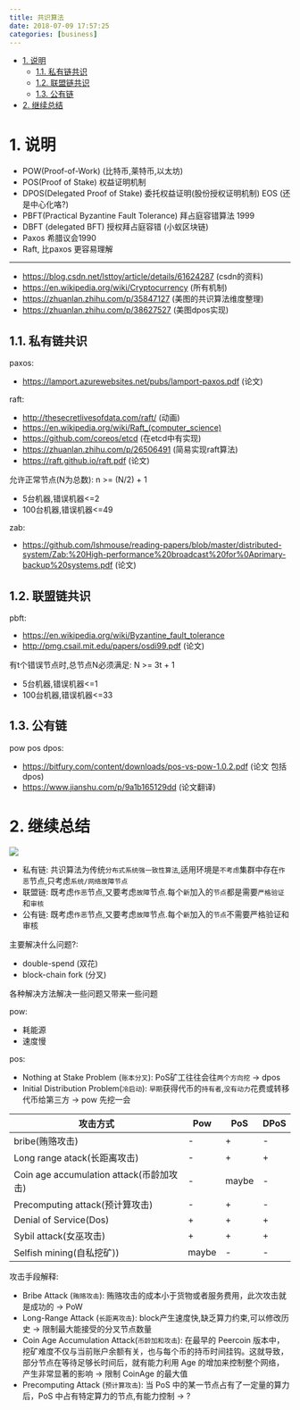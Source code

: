 ```yaml
---
title: 共识算法
date: 2018-07-09 17:57:25
categories: [business]
---
```



<!-- TOC -->

- [1. 说明](#1-说明)
    - [1.1. 私有链共识](#11-私有链共识)
    - [1.2. 联盟链共识](#12-联盟链共识)
    - [1.3. 公有链](#13-公有链)
- [2. 继续总结](#2-继续总结)

<!-- /TOC -->


# 1. 说明

* POW(Proof-of-Work) (比特币,莱特币,以太坊)
* POS(Proof of Stake) 权益证明机制 
* DPOS(Delegated Proof of Stake) 委托权益证明(股份授权证明机制)    EOS  (还是中心化咯?) 
* PBFT(Practical Byzantine Fault Tolerance)  拜占庭容错算法 1999
* DBFT (delegated BFT) 授权拜占庭容错 (小蚁区块链)
* Paxos  希腊议会1990
* Raft, 比paxos 更容易理解

---
* https://blog.csdn.net/lsttoy/article/details/61624287 (csdn的资料)
* https://en.wikipedia.org/wiki/Cryptocurrency (所有机制)
* https://zhuanlan.zhihu.com/p/35847127 (美图的共识算法维度整理)
* https://zhuanlan.zhihu.com/p/38627527 (美图dpos实现)

## 1.1. 私有链共识
paxos:
* https://lamport.azurewebsites.net/pubs/lamport-paxos.pdf (论文)

raft:
* http://thesecretlivesofdata.com/raft/ (动画)
* https://en.wikipedia.org/wiki/Raft_(computer_science)
* https://github.com/coreos/etcd (在etcd中有实现) 
* https://zhuanlan.zhihu.com/p/26506491 (简易实现raft算法)
* https://raft.github.io/raft.pdf (论文)

允许正常节点(N为总数): n >= (N/2) + 1

* 5台机器,错误机器<=2
* 100台机器,错误机器<=49

zab:
* https://github.com/lshmouse/reading-papers/blob/master/distributed-system/Zab:%20High-performance%20broadcast%20for%0Aprimary-backup%20systems.pdf (论文)

## 1.2. 联盟链共识

pbft:  
* https://en.wikipedia.org/wiki/Byzantine_fault_tolerance
* http://pmg.csail.mit.edu/papers/osdi99.pdf (论文)

有t个错误节点时,总节点N必须满足: N >= 3t + 1

* 5台机器,错误机器<=1
* 100台机器,错误机器<=33

## 1.3. 公有链

pow pos dpos:
* https://bitfury.com/content/downloads/pos-vs-pow-1.0.2.pdf (论文 包括dpos)
* https://www.jianshu.com/p/9a1b165129dd (论文翻译)

# 2. 继续总结

![](http://on-img.com/chart_image/5b66f7c3e4b025cf4936d7e2.png)


* 私有链: 共识算法为传统`分布式系统强一致性算法`,适用环境是`不考虑`集群中存在`作恶`节点,只考虑`系统/网络故障节点`
* 联盟链: 既考虑`作恶`节点,又要考虑`故障`节点.每个`新`加入的`节点`都是需要`严格验证`和`审核`
* 公有链: 既考虑`作恶`节点,又要考虑`故障`节点.每个`新`加入的`节点`不需要严格验证和审核


主要解决什么问题?:
* double-spend (双花)
* block-chain fork (分叉)

各种解决方法解决一些问题又带来一些问题

pow: 
* 耗能源
* 速度慢

pos:
* Nothing at Stake Problem (`账本分叉`): PoS矿工往往会往`两个方向挖` -> dpos
* Initial Distribution Problem(`冷启动`): `早期`获得代币的`持有者`,`没有动力`花费或转移代币给第三方 -> pow 先挖一会

攻击方式|Pow|PoS|DPoS
-|-|-|-
bribe(贿赂攻击)|-|+|-
Long range atack(长距离攻击)|-|+|+
Coin age accumulation attack(币龄加攻击)|-|maybe|-
Precomputing attack(预计算攻击)|-|+|-
Denial of Service(Dos)|+|+|+
Sybil attack(女巫攻击)|+|+|+
Selfish mining(自私挖矿))|maybe|-|-


攻击手段解释:
* Bribe Attack (`贿赂攻击`): 贿赂攻击的成本小于货物或者服务费用，此次攻击就是成功的 -> PoW
* Long-Range Attack (`长距离攻击`): block产生速度快,缺乏算力约束,可以修改历史 -> 限制最大能接受的分叉节点数量
*  Coin Age Accumulation Attack(`币龄加和攻击`): 在最早的 Peercoin 版本中，挖矿难度不仅与当前账户余额有关，也与每个币的持币时间挂钩。这就导致，部分节点在等待足够长时间后，就有能力利用 Age 的增加来控制整个网络，产生非常显著的影响 -> 限制 CoinAge 的最大值
* Precomputing Attack (`预计算攻击`): 当 PoS 中的某一节点占有了一定量的算力后，PoS 中占有特定算力的节点,有能力控制 -> ?
 
